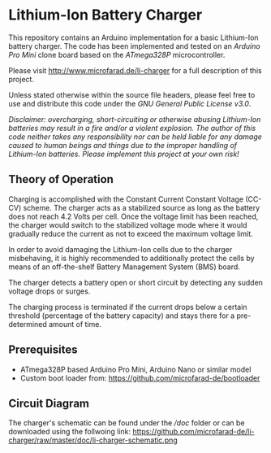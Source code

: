 # Lithium-Ion Battery Charger

This repository contains an Arduino implementation for a basic Lithium-Ion battery charger. The code has been implemented and tested on an _Arduino Pro Mini_ clone board based on the _ATmega328P_ microcontroller.

Please visit http://www.microfarad.de/li-charger for a full description of this project.

Unless stated otherwise within the source file headers, please feel free to use and distribute this code under the *GNU General Public License v3.0*.

*Disclaimer: overcharging, short-circuiting or otherwise abusing Lithium-Ion batteries may result in a fire and/or a violent explosion. The author of this code neither takes any responsibility nor can be held liable for any damage caused to human beings and things due to the improper handling of Lithium-Ion batteries. Please implement this project at your own risk!*

## Theory of Operation

Charging is accomplished with the Constant Current Constant Voltage (CC-CV) scheme. The charger acts as a stabilized source as long as the battery does not reach 4.2 Volts per cell. 
Once the voltage limit has been reached, the charger would switch to the stabilized voltage mode where it would gradually reduce 
the current as not to exceed the maximum voltage limit.

In order to avoid damaging the Lithium-Ion cells due to the charger misbehaving, it is highly recommended to additionally protect the cells by means of an off-the-shelf Battery Management System (BMS) board.

The charger detects a battery open or short circuit by detecting any sudden voltage drops or surges. 

The charging process is terminated if the current drops below a certain threshold (percentage of the battery capacity) and stays there for a pre-determined amount of time.

## Prerequisites

* ATmega328P based Arduino Pro Mini, Arduino Nano or similar model
* Custom boot loader from: https://github.com/microfarad-de/bootloader

## Circuit Diagram

The charger's schematic can be found under the */doc* folder or can be downloaded using the follwoing link:
https://github.com/microfarad-de/li-charger/raw/master/doc/li-charger-schematic.png
